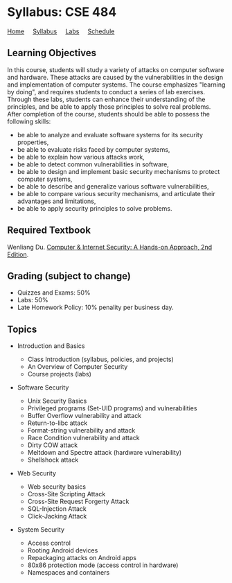 # Syllabus: CSE 484

[Home](./index.md) &nbsp;&nbsp;&nbsp; [Syllabus](./syllabus.md)  &nbsp;&nbsp;&nbsp; [Labs](./labs.md) &nbsp;&nbsp;&nbsp; [Schedule](./schedule.md)

## Learning Objectives

In this course, students will study a variety of attacks on computer software and hardware. These attacks are caused by the vulnerabilities in the design and implementation of computer systems. The course emphasizes "learning by doing", and requires students to conduct a series of lab exercises. Through these labs, students can enhance their understanding of the principles, and be able to apply those principles to solve real problems. After completion of the course, students should be able to possess the following skills:

 - be able to analyze and evaluate software systems for its security properties,
 - be able to evaluate risks faced by computer systems,
 - be able to explain how various attacks work,
 - be able to detect common vulnerabilities in software,
 - be able to design and implement basic security mechanisms to protect computer systems,
 - be able to describe and generalize various software vulnerabilities,
 - be able to compare various security mechanisms, and articulate their advantages and limitations,
 - be able to apply security principles to solve problems.


## Required Textbook

Wenliang Du. [Computer & Internet Security: A Hands-on Approach, 2nd Edition](https://www.handsonsecurity.net/).


## Grading (subject to change)

 - Quizzes and Exams: 50%
 - Labs: 50%
 - Late Homework Policy: 10% penality per business day.



## Topics
 - Introduction and Basics
   - Class Introduction (syllabus, policies, and projects)
   - An Overview of Computer Security
   - Course projects (labs)

 - Software Security 
   - Unix Security Basics
   - Privileged programs (Set-UID programs) and vulnerabilities
   - Buffer Overflow vulnerability and attack
   - Return-to-libc attack
   - Format-string vulnerability and attack
   - Race Condition vulnerability and attack
   - Dirty COW attack
   - Meltdown and Spectre attack (hardware vulnerability)
   - Shellshock attack

 - Web Security 
   - Web security basics
   - Cross-Site Scripting Attack
   - Cross-Site Request Forgerty Attack
   - SQL-Injection Attack
   - Click-Jacking Attack

 - System Security 
   - Access control 
   - Rooting Android devices
   - Repackaging attacks on Android apps
   - 80x86 protection mode (access control in hardware)
   - Namespaces and containers 